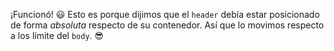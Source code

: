 ¡Funcionó! :smiley: Esto es porque dijimos que el `header` debía estar posicionado de forma _absoluta_ respecto de su contenedor. Así que lo movimos respecto a los límite del `body`. :sunglasses: